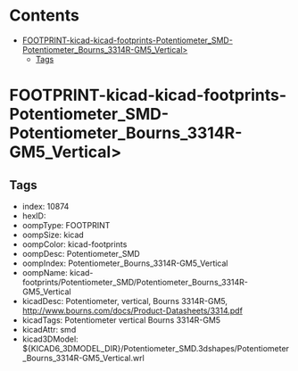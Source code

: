 



Contents
========

* [FOOTPRINT-kicad-kicad-footprints-Potentiometer_SMD-Potentiometer_Bourns_3314R-GM5_Vertical>](#footprint-kicad-kicad-footprints-potentiometer_smd-potentiometer_bourns_3314r-gm5_vertical)
	* [Tags](#tags)

# FOOTPRINT-kicad-kicad-footprints-Potentiometer_SMD-Potentiometer_Bourns_3314R-GM5_Vertical>

## Tags

- index: 10874
- hexID: 
- oompType: FOOTPRINT
- oompSize: kicad
- oompColor: kicad-footprints
- oompDesc: Potentiometer_SMD
- oompIndex: Potentiometer_Bourns_3314R-GM5_Vertical
- oompName: kicad-footprints/Potentiometer_SMD/Potentiometer_Bourns_3314R-GM5_Vertical
- kicadDesc: Potentiometer, vertical, Bourns 3314R-GM5, http://www.bourns.com/docs/Product-Datasheets/3314.pdf
- kicadTags: Potentiometer vertical Bourns 3314R-GM5
- kicadAttr: smd
- kicad3DModel: ${KICAD6_3DMODEL_DIR}/Potentiometer_SMD.3dshapes/Potentiometer_Bourns_3314R-GM5_Vertical.wrl
